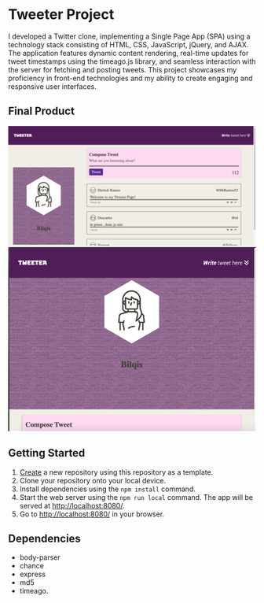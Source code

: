 # Tweeter Project

I developed a Twitter clone, implementing a Single Page App (SPA) using a technology stack consisting of HTML, CSS, JavaScript, jQuery, and AJAX. The application features dynamic content rendering, real-time updates for tweet timestamps using the timeago.js library, and seamless interaction with the server for fetching and posting tweets. This project showcases my proficiency in front-end technologies and my ability to create engaging and responsive user interfaces.

## Final Product
![Desktop Layout](https://github.com/bahmed32/tweeter/blob/master/docs/DesktopLayout.png)
![Tablet Layout](https://github.com/bahmed32/tweeter/blob/master/docs/TabletLayout.png)


## Getting Started

1. [Create](https://docs.github.com/en/repositories/creating-and-managing-repositories/creating-a-repository-from-a-template) a new repository using this repository as a template.
2. Clone your repository onto your local device.
3. Install dependencies using the `npm install` command.
3. Start the web server using the `npm run local` command. The app will be served at <http://localhost:8080/>.
4. Go to <http://localhost:8080/> in your browser.

## Dependencies
- body-parser
- chance
- express
- md5
- timeago.

